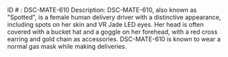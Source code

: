 ID # : DSC-MATE-610
Description: DSC-MATE-610, also known as "Spotted", is a female human delivery driver with a distinctive appearance, including spots on her skin and VR Jade LED eyes. Her head is often covered with a bucket hat and a goggle on her forehead, with a red cross earring and gold chain as accessories. DSC-MATE-610 is known to wear a normal gas mask while making deliveries.
